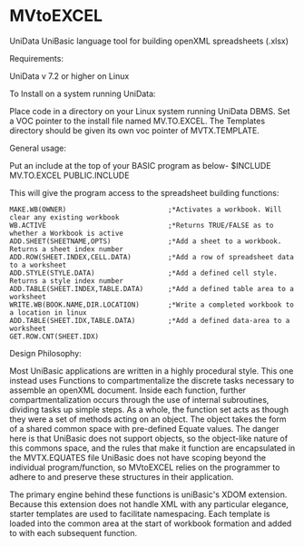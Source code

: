 # MVtoEXCEL
UniData UniBasic language tool for building openXML spreadsheets (.xlsx)

Requirements:

UniData v 7.2 or higher on Linux

To Install on a system running UniData:

Place code in a directory on your Linux system running UniData DBMS. Set a VOC pointer to the install file named MV.TO.EXCEL. The Templates directory should be given its own voc pointer of MVTX.TEMPLATE.  

General usage:

Put an include at the top of your BASIC program as below-
    $INCLUDE MV.TO.EXCEL PUBLIC.INCLUDE

This will give the program access to the spreadsheet building functions:

    MAKE.WB(OWNER)                         ;*Activates a workbook. Will clear any existing workbook
    WB.ACTIVE                              ;*Returns TRUE/FALSE as to whether a Workbook is active
    ADD.SHEET(SHEETNAME,OPTS)              ;*Add a sheet to a workbook. Returns a sheet index number
    ADD.ROW(SHEET.INDEX,CELL.DATA)         ;*Add a row of spreadsheet data to a worksheet
    ADD.STYLE(STYLE.DATA)                  ;*Add a defined cell style. Returns a style index number
    ADD.TABLE(SHEET.INDEX,TABLE.DATA)      ;*Add a defined table area to a worksheet
    WRITE.WB(BOOK.NAME,DIR.LOCATION)       ;*Write a completed workbook to a location in linux
    ADD.TABLE(SHEET.IDX,TABLE.DATA)        ;*Add a defined data-area to a worksheet
    GET.ROW.CNT(SHEET.IDX)  

Design Philosophy:

Most UniBasic applications are written in a highly procedural style. This one instead uses Functions to compartmentalize the discrete tasks necessary to assemble an openXML document. Inside each function, further compartmentalization occurs through the use of internal subroutines, dividing tasks up simple steps. As a whole, the function set acts as though they were a set of methods acting on an object. The object takes the form of a shared common space with pre-defined Equate values. The danger here is that UniBasic does not support objects, so the object-like nature of this commons space, and the rules that make it function are encapsulated in the MVTX.EQUATES file UniBasic does not have scoping beyond the individual program/function, so MVtoEXCEL relies on the programmer to adhere to and preserve these structures in their application. 

The primary engine behind these functions is uniBasic's XDOM extension. Because this extension does not handle XML with any particular elegance, starter templates are used to facilitate namespacing. Each template is loaded into the common area at the start of workbook formation and added to with each subsequent function. 
